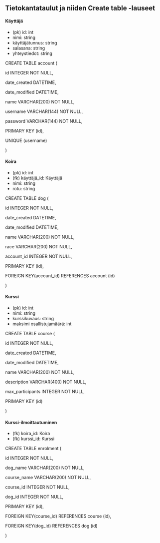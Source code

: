## Tietokantataulut ja niiden Create table -lauseet

#### Käyttäjä
* (pk) id: int
* nimi: string
* käyttäjätunnus: string
* salasana: string
* yhteystiedot: string

CREATE TABLE account (

id INTEGER NOT NULL,

date_created DATETIME,

date_modified DATETIME,

name VARCHAR(200) NOT NULL,

username VARCHAR(144) NOT NULL,

password VARCHAR(144) NOT NULL,

PRIMARY KEY (id),

UNIQUE (username)

)


#### Koira
* (pk) id: int
* (fk) käyttäjä_id: Käyttäjä
* nimi: string
* rotu: string

CREATE TABLE dog (

id INTEGER NOT NULL,

date_created DATETIME,

date_modified DATETIME,

name VARCHAR(200) NOT NULL,

race VARCHAR(200) NOT NULL,

account_id INTEGER NOT NULL,

PRIMARY KEY (id),

FOREIGN KEY(account_id) REFERENCES account (id)

)

#### Kurssi
* (pk) id: int
* nimi: string
* kurssikuvaus: string
* maksimi osallistujamäärä: int

CREATE TABLE course (

id INTEGER NOT NULL,

date_created DATETIME,

date_modified DATETIME,

name VARCHAR(200) NOT NULL,

description VARCHAR(400) NOT NULL,

max_participants INTEGER NOT NULL,

PRIMARY KEY (id)

)


#### Kurssi-ilmoittautuminen
* (fk) koira_id: Koira
* (fk) kurssi_id: Kurssi

CREATE TABLE enrolment (

id INTEGER NOT NULL,

dog_name VARCHAR(200) NOT NULL,

course_name VARCHAR(200) NOT NULL,

course_id INTEGER NOT NULL,

dog_id INTEGER NOT NULL,

PRIMARY KEY (id),

FOREIGN KEY(course_id) REFERENCES course (id),

FOREIGN KEY(dog_id) REFERENCES dog (id)

)
